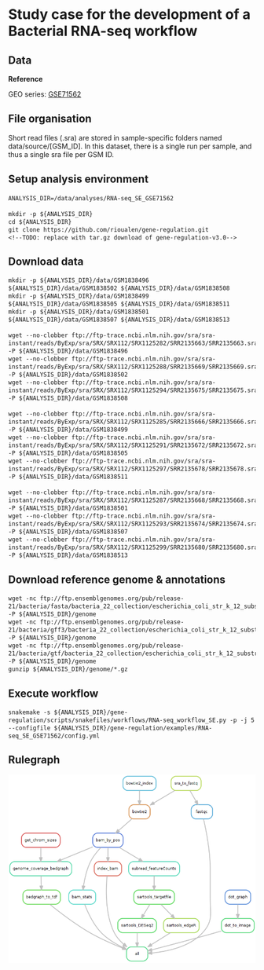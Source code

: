 # Study case for the development of a Bacterial RNA-seq workflow


## Data

**Reference**

GEO series: [GSE71562](http://www.ncbi.nlm.nih.gov/geo/query/acc.cgi?acc=GSE71562)

## File organisation

Short read files (.sra) are stored in sample-specific folders named data/source/[GSM_ID].
In this dataset, there is a single run per sample, and thus a single sra file per GSM ID. 

## Setup analysis environment
```
ANALYSIS_DIR=/data/analyses/RNA-seq_SE_GSE71562

mkdir -p ${ANALYSIS_DIR}
cd ${ANALYSIS_DIR}
git clone https://github.com/rioualen/gene-regulation.git
<!--TODO: replace with tar.gz download of gene-regulation-v3.0-->
```
## Download data
```
mkdir -p ${ANALYSIS_DIR}/data/GSM1838496 ${ANALYSIS_DIR}/data/GSM1838502 ${ANALYSIS_DIR}/data/GSM1838508 
mkdir -p ${ANALYSIS_DIR}/data/GSM1838499 ${ANALYSIS_DIR}/data/GSM1838505 ${ANALYSIS_DIR}/data/GSM1838511
mkdir -p ${ANALYSIS_DIR}/data/GSM1838501 ${ANALYSIS_DIR}/data/GSM1838507 ${ANALYSIS_DIR}/data/GSM1838513

wget --no-clobber ftp://ftp-trace.ncbi.nlm.nih.gov/sra/sra-instant/reads/ByExp/sra/SRX/SRX112/SRX1125282/SRR2135663/SRR2135663.sra -P ${ANALYSIS_DIR}/data/GSM1838496
wget --no-clobber ftp://ftp-trace.ncbi.nlm.nih.gov/sra/sra-instant/reads/ByExp/sra/SRX/SRX112/SRX1125288/SRR2135669/SRR2135669.sra -P ${ANALYSIS_DIR}/data/GSM1838502
wget --no-clobber ftp://ftp-trace.ncbi.nlm.nih.gov/sra/sra-instant/reads/ByExp/sra/SRX/SRX112/SRX1125294/SRR2135675/SRR2135675.sra -P ${ANALYSIS_DIR}/data/GSM1838508

wget --no-clobber ftp://ftp-trace.ncbi.nlm.nih.gov/sra/sra-instant/reads/ByExp/sra/SRX/SRX112/SRX1125285/SRR2135666/SRR2135666.sra -P ${ANALYSIS_DIR}/data/GSM1838499
wget --no-clobber ftp://ftp-trace.ncbi.nlm.nih.gov/sra/sra-instant/reads/ByExp/sra/SRX/SRX112/SRX1125291/SRR2135672/SRR2135672.sra -P ${ANALYSIS_DIR}/data/GSM1838505
wget --no-clobber ftp://ftp-trace.ncbi.nlm.nih.gov/sra/sra-instant/reads/ByExp/sra/SRX/SRX112/SRX1125297/SRR2135678/SRR2135678.sra -P ${ANALYSIS_DIR}/data/GSM1838511

wget --no-clobber ftp://ftp-trace.ncbi.nlm.nih.gov/sra/sra-instant/reads/ByExp/sra/SRX/SRX112/SRX1125287/SRR2135668/SRR2135668.sra -P ${ANALYSIS_DIR}/data/GSM1838501
wget --no-clobber ftp://ftp-trace.ncbi.nlm.nih.gov/sra/sra-instant/reads/ByExp/sra/SRX/SRX112/SRX1125293/SRR2135674/SRR2135674.sra -P ${ANALYSIS_DIR}/data/GSM1838507
wget --no-clobber ftp://ftp-trace.ncbi.nlm.nih.gov/sra/sra-instant/reads/ByExp/sra/SRX/SRX112/SRX1125299/SRR2135680/SRR2135680.sra -P ${ANALYSIS_DIR}/data/GSM1838513
```
## Download reference genome & annotations
```
wget -nc ftp://ftp.ensemblgenomes.org/pub/release-21/bacteria/fasta/bacteria_22_collection/escherichia_coli_str_k_12_substr_mg1655/dna/Escherichia_coli_str_k_12_substr_mg1655.GCA_000005845.1.21.dna.genome.fa.gz -P ${ANALYSIS_DIR}/genome
wget -nc ftp://ftp.ensemblgenomes.org/pub/release-21/bacteria/gff3/bacteria_22_collection/escherichia_coli_str_k_12_substr_mg1655/Escherichia_coli_str_k_12_substr_mg1655.GCA_000005845.1.21.gff3.gz -P ${ANALYSIS_DIR}/genome
wget -nc ftp://ftp.ensemblgenomes.org/pub/release-21/bacteria/gtf/bacteria_22_collection/escherichia_coli_str_k_12_substr_mg1655/Escherichia_coli_str_k_12_substr_mg1655.GCA_000005845.1.21.gtf.gz -P ${ANALYSIS_DIR}/genome
gunzip ${ANALYSIS_DIR}/genome/*.gz
```

## Execute workflow
```
snakemake -s ${ANALYSIS_DIR}/gene-regulation/scripts/snakefiles/workflows/RNA-seq_workflow_SE.py -p -j 5 --configfile ${ANALYSIS_DIR}/gene-regulation/examples/RNA-seq_SE_GSE71562/config.yml
```
## Rulegraph

![](rulegraph.png)

